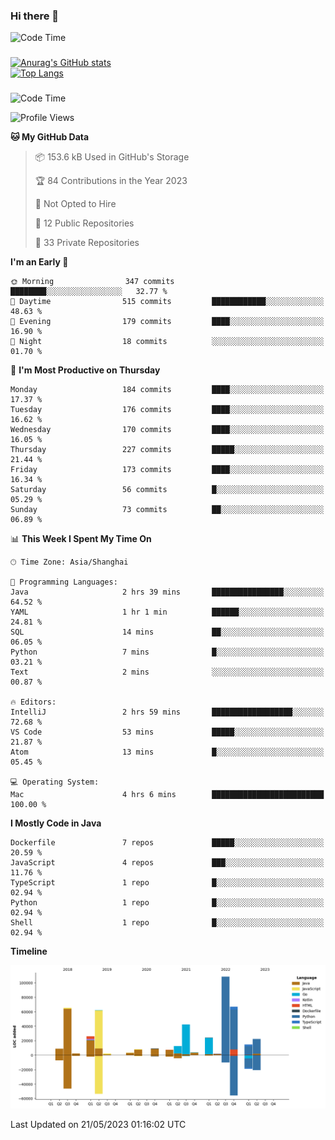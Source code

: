 ### Hi there 👋 

![Code Time](https://img.shields.io/endpoint?style=flat&url=https://codetime-api.datreks.com/badge/1061?logoColor=white%26project=%26recentMS=0%26showProject=false)

<!--
**Muyiafan/Muyiafan** is a ✨ _special_ ✨ repository because its `README.md` (this file) appears on your GitHub profile.

Here are some ideas to get you started:

- 🔭 I’m currently working on ...
- 🌱 I’m currently learning ...
- 👯 I’m looking to collaborate on ...
- 🤔 I’m looking for help with ...
- 💬 Ask me about ...
- 📫 How to reach me: ...
- 😄 Pronouns: ...
- ⚡ Fun fact: ...
-->

### 

[![Anurag's GitHub stats](https://github-readme-stats.vercel.app/api?username=Muyiafan)](https://github.com/anuraghazra/github-readme-stats)
<br>
[![Top Langs](https://github-readme-stats.vercel.app/api/top-langs/?username=Muyiafan)](https://github.com/anuraghazra/github-readme-stats)

### 

<!--START_SECTION:waka-->
![Code Time](http://img.shields.io/badge/Code%20Time-5%2C777%20hrs-blue)

![Profile Views](http://img.shields.io/badge/Profile%20Views-0-blue)

**🐱 My GitHub Data** 

> 📦 153.6 kB Used in GitHub's Storage 
 > 
> 🏆 84 Contributions in the Year 2023
 > 
> 🚫 Not Opted to Hire
 > 
> 📜 12 Public Repositories 
 > 
> 🔑 33 Private Repositories 
 > 
**I'm an Early 🐤** 

```text
🌞 Morning                347 commits         ████████░░░░░░░░░░░░░░░░░   32.77 % 
🌆 Daytime                515 commits         ████████████░░░░░░░░░░░░░   48.63 % 
🌃 Evening                179 commits         ████░░░░░░░░░░░░░░░░░░░░░   16.90 % 
🌙 Night                  18 commits          ░░░░░░░░░░░░░░░░░░░░░░░░░   01.70 % 
```
📅 **I'm Most Productive on Thursday** 

```text
Monday                   184 commits         ████░░░░░░░░░░░░░░░░░░░░░   17.37 % 
Tuesday                  176 commits         ████░░░░░░░░░░░░░░░░░░░░░   16.62 % 
Wednesday                170 commits         ████░░░░░░░░░░░░░░░░░░░░░   16.05 % 
Thursday                 227 commits         █████░░░░░░░░░░░░░░░░░░░░   21.44 % 
Friday                   173 commits         ████░░░░░░░░░░░░░░░░░░░░░   16.34 % 
Saturday                 56 commits          █░░░░░░░░░░░░░░░░░░░░░░░░   05.29 % 
Sunday                   73 commits          ██░░░░░░░░░░░░░░░░░░░░░░░   06.89 % 
```


📊 **This Week I Spent My Time On** 

```text
🕑︎ Time Zone: Asia/Shanghai

💬 Programming Languages: 
Java                     2 hrs 39 mins       ████████████████░░░░░░░░░   64.52 % 
YAML                     1 hr 1 min          ██████░░░░░░░░░░░░░░░░░░░   24.81 % 
SQL                      14 mins             ██░░░░░░░░░░░░░░░░░░░░░░░   06.05 % 
Python                   7 mins              █░░░░░░░░░░░░░░░░░░░░░░░░   03.21 % 
Text                     2 mins              ░░░░░░░░░░░░░░░░░░░░░░░░░   00.87 % 

🔥 Editors: 
IntelliJ                 2 hrs 59 mins       ██████████████████░░░░░░░   72.68 % 
VS Code                  53 mins             █████░░░░░░░░░░░░░░░░░░░░   21.87 % 
Atom                     13 mins             █░░░░░░░░░░░░░░░░░░░░░░░░   05.45 % 

💻 Operating System: 
Mac                      4 hrs 6 mins        █████████████████████████   100.00 % 
```

**I Mostly Code in Java** 

```text
Dockerfile               7 repos             █████░░░░░░░░░░░░░░░░░░░░   20.59 % 
JavaScript               4 repos             ███░░░░░░░░░░░░░░░░░░░░░░   11.76 % 
TypeScript               1 repo              █░░░░░░░░░░░░░░░░░░░░░░░░   02.94 % 
Python                   1 repo              █░░░░░░░░░░░░░░░░░░░░░░░░   02.94 % 
Shell                    1 repo              █░░░░░░░░░░░░░░░░░░░░░░░░   02.94 % 
```



**Timeline**

![Lines of Code chart](https://raw.githubusercontent.com/Muyiafan/Muyiafan/main/assets/bar_graph.png)


 Last Updated on 21/05/2023 01:16:02 UTC
<!--END_SECTION:waka-->
